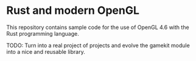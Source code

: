 # Rust and modern OpenGL

This repository contains sample code for the use of OpenGL 4.6 with the Rust programming language.

TODO: Turn into a real project of projects and evolve the gamekit module into a nice and reusable library.
